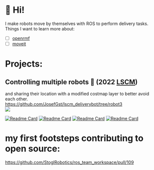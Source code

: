 
# 👋 Hi!
I make robots move by themselves with ROS to perform delivery tasks.  
Things I want to learn more about:
- [ ] [openrmf](https://github.com/open-rmf)
- [ ] [moveit](https://ros-planning.github.io/moveit_tutorials/)

# Projects:
## Controlling multiple robots 🤖 (2022 [LSCM](https://www.lscm.hk/eng/))
and sharing their location with a modified costmap layer to better avoid each other.  
https://github.com/JosefGst/lscm_deliverybot/tree/robot3  
![](https://github.com/JosefGst/lscm_deliverybot/blob/humble/images/split_screen_delivery.gif)


<!-- repos -->
[![Readme Card](https://github-readme-stats.vercel.app/api/pin/?username=josefgst&repo=urdf_basic_shapes)](https://github.com/JosefGst/urdf_basic_shapes)
[![Readme Card](https://github-readme-stats.vercel.app/api/pin/?username=josefgst&repo=a21_sonar)](https://github.com/JosefGst/a21_sonar)
[![Readme Card](https://github-readme-stats.vercel.app/api/pin/?username=josefgst&repo=rmdx_driver)](https://github.com/JosefGst/rmdx_driver)
[![Readme Card](https://github-readme-stats.vercel.app/api/pin/?username=josefgst&repo=lscm_deliverybot)](https://github.com/JosefGst/lscm_deliverybot)
<!-- [![Readme Card](https://github-readme-stats.vercel.app/api/pin/?username=josefgst&repo=zlac_ros2)](https://github.com/JosefGst/zlac_ros2) -->
<!-- [![Readme Card](https://github-readme-stats.vercel.app/api/pin/?username=josefgst&repo=new_simple_robot)](https://github.com/JosefGst/new_simple_robot) -->
<!-- states -->
<!-- <img src="https://github-readme-stats.vercel.app/api?username=josefgst&show_icons=true"/> -->
<!-- top languages used -->
<!-- <img src="https://github-readme-stats.vercel.app/api/top-langs?username=josefgst"/> -->
<!-- <img src="https://github-readme-streak-stats.herokuapp.com/?user=josefgst"/> -->


# my first footsteps contributing to open source:
https://github.com/StoglRobotics/ros_team_workspace/pull/109


<!---
JosefGst/JosefGst is a ✨ special ✨ repository because its `README.md` (this file) appears on your GitHub profile.
You can click the Preview link to take a look at your changes.
--->
